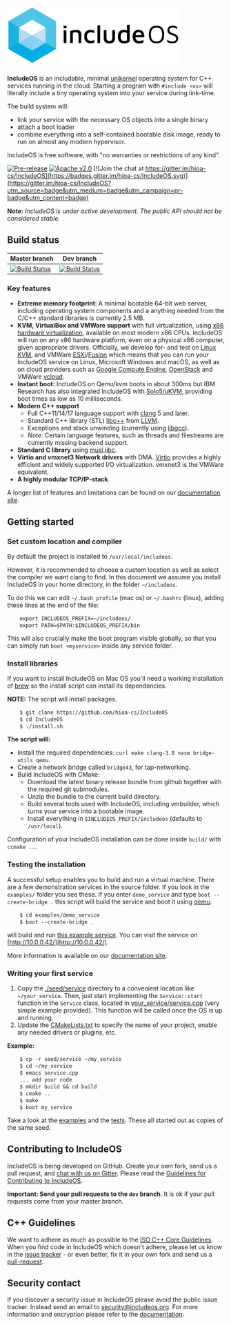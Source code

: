 ![IncludeOS Logo](./doc/logo.png)
================================================

**IncludeOS** is an includable, minimal [unikernel](https://en.wikipedia.org/wiki/Unikernel) operating system for C++ services running in the cloud. Starting a program with `#include <os>` will literally include a tiny operating system into your service during link-time.

The build system will:
* link your service with the necessary OS objects into a single binary
* attach a boot loader
* combine everything into a self-contained bootable disk image, ready to run on almost any modern hypervisor.

IncludeOS is free software, with "no warranties or restrictions of any kind".

[![Pre-release](https://img.shields.io/badge/IncludeOS-v0.12.0-green.svg)](https://github.com/hioa-cs/IncludeOS/releases)
[![Apache v2.0](https://img.shields.io/badge/license-Apache%20v2.0-blue.svg)](http://www.apache.org/licenses/LICENSE-2.0)
[![Join the chat at https://gitter.im/hioa-cs/IncludeOS](https://badges.gitter.im/hioa-cs/IncludeOS.svg)](https://gitter.im/hioa-cs/IncludeOS?utm_source=badge&utm_medium=badge&utm_campaign=pr-badge&utm_content=badge)

**Note:** *IncludeOS is under active development. The public API should not be considered stable.*

## Build status

| Master branch | Dev branch |
|-------------------|-------------------|
| [![Build Status](https://img.shields.io/jenkins/s/https/jenkins.includeos.org/shield_master_bundle.svg)](https://jenkins.includeos.org/job/shield_master_bundle/) | [![Build Status](https://img.shields.io/jenkins/s/https/jenkins.includeos.org/shield_dev_bundle.svg)](https://jenkins.includeos.org/job/shield_dev_bundle/)      |

### Key features

* **Extreme memory footprint**: A minimal bootable 64-bit web server, including operating system components and a anything needed from the C/C++ standard libraries is currently 2.5 MB.
* **KVM, VirtualBox and VMWare support** with full virtualization, using [x86 hardware virtualization](https://en.wikipedia.org/wiki/X86_virtualization), available on most modern x86 CPUs. IncludeOS will run on any x86 hardware platform, even on a physical x86 computer, given appropriate drivers. Officially, we develop for- and test on [Linux KVM](http://www.linux-kvm.org/page/Main_Page), and VMWare [ESXi](https://www.vmware.com/products/esxi-and-esx.html)/[Fusion](https://www.vmware.com/products/fusion.html) which means that you can run your IncludeOS service on Linux, Microsoft Windows and macOS, as well as on cloud providers such as [Google Compute Engine](http://www.includeos.org/blog/2017/includeos-on-google-compute-engine.html), [OpenStack](https://www.openstack.org/) and VMWare [vcloud](https://www.vmware.com/products/vcloud-suite.html).
* **Instant boot:** IncludeOS on Qemu/kvm boots in about 300ms but IBM Research has also integrated IncludeOS with [Solo5/uKVM](https://github.com/Solo5/solo5), providing boot times as low as 10 milliseconds.
* **Modern C++ support**
    * Full C++11/14/17 language support with [clang](http://clang.llvm.org) 5 and later.
    * Standard C++ library (STL) [libc++](http://libcxx.llvm.org) from [LLVM](http://llvm.org/).
    * Exceptions and stack unwinding (currently using [libgcc](https://gcc.gnu.org/onlinedocs/gccint/Libgcc.html)).
    * *Note:* Certain language features, such as threads and filestreams are currently missing backend support.
* **Standard C library** using [musl libc](http://www.musl-libc.org/).
* **Virtio and vmxnet3 Network drivers** with DMA. [Virtio](https://www.oasis-open.org/committees/tc_home.php?wg_abbrev=virtio) provides a highly efficient and widely supported I/O virtualization. vmxnet3 is the VMWare equivalent.
* **A highly modular TCP/IP-stack**.

A longer list of features and limitations can be found on our [documentation site](http://includeos.readthedocs.io/en/latest/Features.html).

## Getting started

### Set custom location and compiler

By default the project is installed to `/usr/local/includeos`.

However, it is recommended to choose a custom location as well as select the compiler we want clang to find. In this document we assume you install IncludeOS in your home directory, in the folder `~/includeos`.

To do this we can edit `~/.bash_profile` (mac os) or `~/.bashrc` (linux), adding these lines at the end of the file:

```
    export INCLUDEOS_PREFIX=~/includeos/
    export PATH=$PATH:$INCLUDEOS_PREFIX/bin
```

This will also crucially make the boot program visible globally, so that you can simply run ```boot <myservice>``` inside any service folder.

### Install libraries

If you want to install IncludeOS on Mac OS you'll need a working installation of [brew] so the install script can install its dependencies.

**NOTE:** The script will install packages.

```
    $ git clone https://github.com/hioa-cs/IncludeOS
    $ cd IncludeOS
    $ ./install.sh
```

**The script will:**

* Install the required dependencies: `curl make clang-3.8 nasm bridge-utils qemu`.
* Create a network bridge called `bridge43`, for tap-networking.
* Build IncludeOS with CMake:
  * Download the latest binary release bundle from github together with the required git submodules.
  * Unzip the bundle to the current build directory.
  * Build several tools used with IncludeOS, including vmbuilder, which turns your service into a bootable image.
  * Install everything in `$INCLUDEOS_PREFIX/includeos` (defaults to `/usr/local`).

Configuration of your IncludeOS installation can be done inside `build/` with `ccmake ..`.

### Testing the installation

A successful setup enables you to build and run a virtual machine. There are a few demonstration services in the source folder. If you look in the `examples/` folder you see these. If you enter `demo_service` and type `boot --create-bridge .` this script will build the service and boot it using [qemu].

```
    $ cd examples/demo_service
    $ boot --create-bridge .
```

will build and run [this example service](./examples/demo_service/service.cpp). You can visit the service on [http://10.0.0.42/](http://10.0.0.42/).

More information is available on our [documentation site](http://includeos.readthedocs.io/en/latest/Getting-started.html#testing-the-example-service).

### Writing your first service

1. Copy the [./seed/service](./seed/service) directory to a convenient location like `~/your_service`. Then, just start implementing the `Service::start` function in the `Service` class, located in [your_service/service.cpp](./seed/service/service.cpp) (very simple example provided). This function will be called once the OS is up and running.
2. Update the [CMakeLists.txt](./seed/service/CMakeLists.txt) to specify the name of your project, enable any needed drivers or plugins, etc.

**Example:**

```
    $ cp -r seed/service ~/my_service
    $ cd ~/my_service
    $ emacs service.cpp
    ... add your code
    $ mkdir build && cd build
    $ cmake ..
    $ make
    $ boot my_service
```

Take a look at the [examples](./examples) and the [tests](./test). These all started out as copies of the same seed.

## Contributing to IncludeOS

IncludeOS is being developed on GitHub. Create your own fork, send us a pull request, and [chat with us on Gitter](https://gitter.im/hioa-cs/IncludeOS). Please read the [Guidelines for Contributing to IncludeOS](http://includeos.readthedocs.io/en/latest/Contributing-to-IncludeOS.html).

**Important: Send your pull requests to the `dev` branch**. It is ok if your pull requests come from your master branch.

## C++ Guidelines

We want to adhere as much as possible to the [ISO C++ Core Guidelines](https://github.com/isocpp/CppCoreGuidelines). When you find code in IncludeOS which doesn't adhere, please let us know in the [issue tracker](https://github.com/hioa-cs/IncludeOS/issues) - or even better, fix it in your own fork and send us a [pull-request](https://github.com/hioa-cs/IncludeOS/pulls).


[brew]: https://brew.sh/
[qemu]: https://www.qemu.org/

## Security contact
If you discover a security issue in IncludeOS please avoid the public issue tracker. Instead send an email to security@includeos.org. For more information and encryption please refer to the [documentation](http://includeos.readthedocs.io/en/latest/Security.html).
